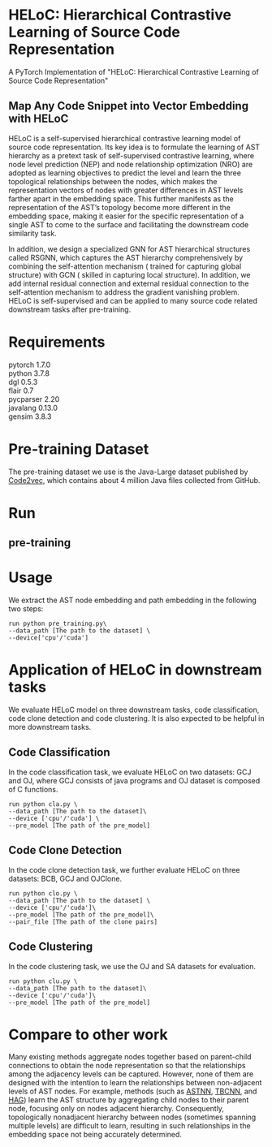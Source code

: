 # HELoC: Hierarchical Contrastive Learning of Source Code Representation
A PyTorch Implementation of "HELoC: Hierarchical Contrastive Learning of Source Code Representation"
## Map Any Code Snippet into Vector Embedding with HELoC
HELoC is a self-supervised hierarchical contrastive learning model of source code representation. Its key idea is to  formulate the learning of AST hierarchy as a pretext task of self-supervised contrastive learning, where node level prediction (NEP) and node relationship optimization (NRO) are adopted as learning objectives to predict the level and learn the three topological relationships between the nodes, which makes the representation vectors of nodes with greater differences in AST levels farther apart in the embedding space. This further manifests as the representation of the AST’s topology become more different in the embedding space, making it easier for the specific representation of a single AST to come to the surface and facilitating the downstream code similarity task.

In addition, we design a specialized GNN for AST hierarchical structures called RSGNN, which captures the AST hierarchy comprehensively by combining the self-attention mechanism ( trained for capturing global structure) with GCN ( skilled in capturing local structure). In addition, we add internal residual connection and external residual connection to the self-attention mechanism to address the gradient vanishing problem. 
HELoC is self-supervised and can be applied to many source code related downstream tasks after pre-training. 
# Requirements <br />
pytorch 1.7.0 <br />
python 3.7.8 <br />
dgl 0.5.3 <br />
flair 0.7 <br />
pycparser 2.20 <br />
javalang 0.13.0 <br />
gensim 3.8.3 <br />
# Pre-training Dataset <br />
The pre-training dataset we use is the Java-Large dataset published by [Code2vec](https://dl.acm.org/doi/abs/10.1145/3290353), which contains about 4 million Java files collected from GitHub.
# Run <br />
## pre-training 
# Usage
We extract the AST node embedding and path embedding in the following two steps:
```
run python pre_training.py\
--data_path [The path to the dataset] \
--device['cpu'/'cuda']
```
# Application of HELoC in downstream tasks
We evaluate HELoC model on three downstream tasks, code classification, code clone detection and code clustering. It is also expected to be helpful in more downstream tasks.
## Code Classification <br /> 
In the code classification task, we evaluate HELoC on two datasets: GCJ and OJ, where GCJ consists of java programs and OJ dataset is composed of C functions.
 ```
run python cla.py \
--data_path [The path to the dataset]\
--device ['cpu'/'cuda'] \
--pre_model [The path of the pre_model]
```
## Code Clone Detection <br />
In the code clone detection task, we further evaluate HELoC on three datasets: BCB, GCJ and OJClone. 

 ```
 run python clo.py \
--data_path [The path to the dataset] \
--device ['cpu'/'cuda']\
--pre_model [The path of the pre_model]\
--pair_file [The path of the clone pairs]
```
## Code Clustering <br />
In the code clustering task, we use the OJ and SA datasets for evaluation.

 ```
 run python clu.py \
 --data_path [The path to the dataset]\
--device ['cpu'/'cuda']\
--pre_model [The path of the pre_model]
```
# Compare to other work
Many existing methods aggregate nodes together based on parent-child connections to obtain the node representation so that the relationships among the adjacency levels can be captured. However, none of them are designed with the intention to learn the relationships between non-adjacent levels of AST nodes.
For example, methods (such as [ASTNN](https://ieeexplore.ieee.org/abstract/document/8812062), [TBCNN](http://citeseerx.ist.psu.edu/viewdoc/download?doi=10.1.1.740.9656&rep=rep1&type=pdf), and [HAG](https://www.worldscientific.com/doi/abs/10.1142/S021819402150025X)) learn the AST structure by aggregating child nodes to their parent node, focusing only on nodes adjacent hierarchy. Consequently, topologically nonadjacent hierarchy between nodes (sometimes spanning multiple levels) are difficult to learn, resulting in such relationships in the embedding space not being accurately determined. 
